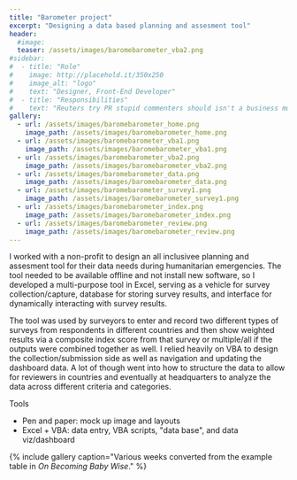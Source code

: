 ```yaml
---
title: "Barometer project"
excerpt: "Designing a data based planning and assesment tool"
header:
  #image: 
  teaser: /assets/images/baromebarometer_vba2.png
#sidebar:
#  - title: "Role"
#    image: http://placehold.it/350x250
#    image_alt: "logo"
#    text: "Designer, Front-End Developer"
#  - title: "Responsibilities"
#    text: "Reuters try PR stupid commenters should isn't a business model"
gallery:
  - url: /assets/images/baromebarometer_home.png
    image_path: /assets/images/baromebarometer_home.png
  - url: /assets/images/baromebarometer_vba1.png
    image_path: /assets/images/baromebarometer_vba1.png
  - url: /assets/images/baromebarometer_vba2.png
    image_path: /assets/images/baromebarometer_vba2.png
  - url: /assets/images/baromebarometer_data.png
    image_path: /assets/images/baromebarometer_data.png
  - url: /assets/images/baromebarometer_survey1.png
    image_path: /assets/images/baromebarometer_survey1.png
  - url: /assets/images/baromebarometer_index.png
    image_path: /assets/images/baromebarometer_index.png
  - url: /assets/images/baromebarometer_review.png
    image_path: /assets/images/baromebarometer_review.png
---
```


I worked with a non-profit to design an all inclusivee planning and assesment tool for their data needs during humanitarian emergencies. The tool needed to be available offline and not install new software, so I developed a multi-purpose tool in Excel, serving as a vehicle for survey collection/capture, database for storing survey results, and interface for dynamically interacting with survey results. 

The tool was used by surveyors to enter and record two different types of surveys from respondents in different countries and then show weighted results via a composite index score from that survey or multiple/all if the outputs were combined together as well. I relied heavily on VBA to design the collection/submission side as well as navigation and updating the dashboard data. A lot of though went into how to structure the data to allow for reviewers in countries and eventually at headquarters to analyze the data across different criteria and categories.

Tools
   - Pen and paper: mock up image and layouts
   - Excel + VBA: data entry, VBA scripts, "data base", and data viz/dashboard 

{% include gallery caption="Various weeks converted from the example table in *On Becoming Baby Wise*." %}